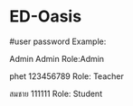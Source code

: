 # ED-Oasis

#user password Example:


Admin
Admin
Role:Admin


phet
123456789
Role: Teacher


สมชาย
111111
Role: Student
